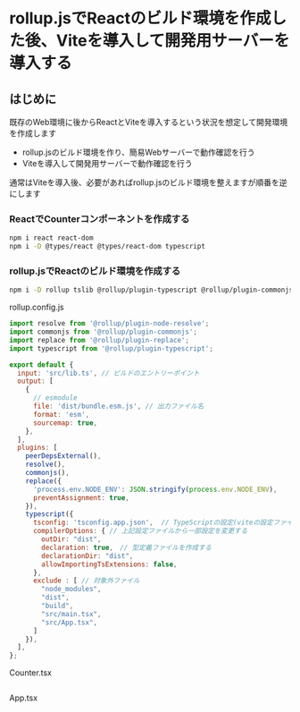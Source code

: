 # rollup.jsでReactのビルド環境を作成した後、Viteを導入して開発用サーバーを導入する

## はじめに

既存のWeb環境に後からReactとViteを導入するという状況を想定して開発環境を作成します

* rollup.jsのビルド環境を作り、簡易Webサーバーで動作確認を行う
* Viteを導入して開発用サーバーで動作確認を行う

通常はViteを導入後、必要があればrollup.jsのビルド環境を整えますが順番を逆にします

### ReactでCounterコンポーネントを作成する
```bash
npm i react react-dom
npm i -D @types/react @types/react-dom typescript
```




### rollup.jsでReactのビルド環境を作成する

```bash
npm i -D rollup tslib @rollup/plugin-typescript @rollup/plugin-commonjs @rollup/plugin-node-resolve @rollup/plugin-replace
```

rollup.config.js

```js:rollup.config.js
import resolve from '@rollup/plugin-node-resolve';
import commonjs from '@rollup/plugin-commonjs';
import replace from '@rollup/plugin-replace';
import typescript from '@rollup/plugin-typescript';

export default {
  input: 'src/lib.ts', // ビルドのエントリーポイント
  output: [
    {
      // esmodule
      file: 'dist/bundle.esm.js', // 出力ファイル名
      format: 'esm',
      sourcemap: true,
    },
  ],
  plugins: [
    peerDepsExternal(),
    resolve(),
    commonjs(),
    replace({
      'process.env.NODE_ENV': JSON.stringify(process.env.NODE_ENV),
      preventAssignment: true,
    }),
    typescript({
      tsconfig: 'tsconfig.app.json',  // TypeScriptの設定(viteの設定ファイルを読み込む)
      compilerOptions: { // 上記設定ファイルから一部設定を変更する
        outDir: "dist",
        declaration: true,　// 型定義ファイルを作成する
        declarationDir: "dist",
        allowImportingTsExtensions: false,
      },
      exclude : [ // 対象外ファイル
        "node_modules",
        "dist",
        "build",
        "src/main.tsx",
        "src/App.tsx",
      ]
    }),
  ],
};
```

Counter.tsx

```
```

App.tsx

```
```
